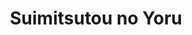 --- 
title: "Suimitsutou no Yoru"
publishdate: "2019-3-7T16:48:46+02:00"
src: "https://365manga.net/manga/suimitsutou-no-yoru"
image: "https://data.365manga.net/images/thumbnails/24780-suimitsutou-no-yoru.jpg"
description: "Collection of five short stories Sara can only see her stepbrother Natsu when he comes back home once a year. Each summer feels the same but something will happen in this one. This story shows how their relationship as step siblings in the past affects their present."
---